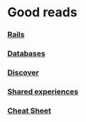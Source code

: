 # Good reads

### [Rails](rails.md)

### [Databases](databases.md)

### [Discover](discover.md)

### [Shared experiences](shared_experiences.md)

### [Cheat Sheet](cheat_sheet.md)
